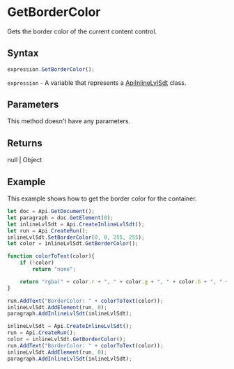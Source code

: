 # GetBorderColor

Gets the border color of the current content control.

## Syntax

```javascript
expression.GetBorderColor();
```

`expression` - A variable that represents a [ApiInlineLvlSdt](../ApiInlineLvlSdt.md) class.

## Parameters

This method doesn't have any parameters.

## Returns

null \| Object

## Example

This example shows how to get the border color for the container.

```javascript editor-docx
let doc = Api.GetDocument();
let paragraph = doc.GetElement(0);
let inlineLvlSdt = Api.CreateInlineLvlSdt();
let run = Api.CreateRun();
inlineLvlSdt.SetBorderColor(0, 0, 255, 255);
let color = inlineLvlSdt.GetBorderColor();

function colorToText(color){
    if (!color)
        return "none";

    return "rgba(" + color.r + ", " + color.g + ", " + color.b + ", " + color.a + ")";
}

run.AddText("BorderColor: " + colorToText(color));
inlineLvlSdt.AddElement(run, 0);
paragraph.AddInlineLvlSdt(inlineLvlSdt);

inlineLvlSdt = Api.CreateInlineLvlSdt();
run = Api.CreateRun();
color = inlineLvlSdt.GetBorderColor();
run.AddText("BorderColor: " + colorToText(color));
inlineLvlSdt.AddElement(run, 0);
paragraph.AddInlineLvlSdt(inlineLvlSdt);

```
